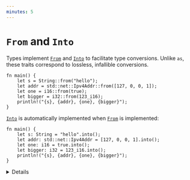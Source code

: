 ```yaml
---
minutes: 5
---
```


# `From` and `Into`

Types implement [`From`][1] and [`Into`][2] to facilitate type conversions.
Unlike `as`, these traits correspond to lossless, infallible conversions.

```rust,editable
fn main() {
    let s = String::from("hello");
    let addr = std::net::Ipv4Addr::from([127, 0, 0, 1]);
    let one = i16::from(true);
    let bigger = i32::from(123_i16);
    println!("{s}, {addr}, {one}, {bigger}");
}
```

[`Into`][2] is automatically implemented when [`From`][1] is implemented:

```rust,editable
fn main() {
    let s: String = "hello".into();
    let addr: std::net::Ipv4Addr = [127, 0, 0, 1].into();
    let one: i16 = true.into();
    let bigger: i32 = 123_i16.into();
    println!("{s}, {addr}, {one}, {bigger}");
}
```

<details>

- That's why it is common to only implement `From`, as your type will get `Into`
  implementation too.
- When declaring a function argument input type like "anything that can be
  converted into a `String`", the rule is opposite, you should use `Into`. Your
  function will accept types that implement `From` and those that _only_
  implement `Into`.

</details>

[1]: https://doc.rust-lang.org/std/convert/trait.From.html
[2]: https://doc.rust-lang.org/std/convert/trait.Into.html
